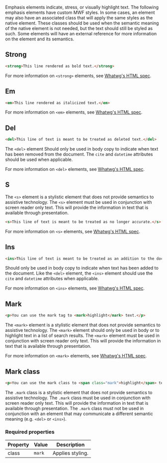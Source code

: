 Emphasis elements indicate, stress, or visually highlight text. The following emphasis elements have custom MWF styles. In some cases, an element may also have an associated class that will apply the same styles as the native element. These classes should be used when the semantic meaning of the native element is not needed, but the text should still be styled as such. Some elements will have an external reference for more information on the element and its semantics.

## Strong
```html
<strong>This line rendered as bold text.</strong>
```

For more information on `<strong>` elements, see [Whatwg's HTML spec](https://html.spec.whatwg.org/multipage/text-level-semantics.html#the-strong-element).

## Em
```html
<em>This line rendered as italicized text.</em>
```

For more information on `<em>` elements, see [Whatwg's HTML spec](https://html.spec.whatwg.org/multipage/text-level-semantics.html#the-em-element).

## Del
```html
<del>This line of text is meant to be treated as deleted text.</del>
```

The `<del>` element Should only be used in body copy to indicate when text has been removed from the document. The `cite` and `datetime` attributes should be used when applicable.

For more information on `<del>` elements, see [Whatwg's HTML spec](https://html.spec.whatwg.org/multipage/edits.html#the-del-element).

## S

The `<s>` element is a stylistic element that does not provide semantics to assistive technology.  The `<s>` element must be used in conjunction with screen reader only text.  This will provide the information in text that is available through presentation.

```html
<s>This line of text is meant to be treated as no longer accurate.</s>
```

For more information on `<s>` elements, see [Whatwg's HTML spec](https://html.spec.whatwg.org/multipage/text-level-semantics.html#the-s-element).

## Ins
```html
<ins>This line of text is meant to be treated as an addition to the document.</ins>
```

Should only be used in body copy to indicate when text has been added to the document. Like the `<del>` element, the `<ins>` element should use the `cite` and `datetime` attributes when applicable.

For more information on `<ins>` elements, see [Whatwg's HTML spec](https://html.spec.whatwg.org/multipage/edits.html#the-ins-element).

## Mark

```html
<p>You can use the mark tag to <mark>highlight</mark> text.</p>
```

The `<mark>` element is a stylistic element that does not provide semantics to assistive technology. The `<mark>` element should only be used in body or to highlight text in a list of search results. The `<mark>` element must be used in conjunction with screen reader only text.  This will provide the information in text that is available through presentation.

For more information on `<mark>` elements, see [Whatwg's HTML spec](https://html.spec.whatwg.org/multipage/text-level-semantics.html#the-mark-element).

## Mark class
```html
<p>You can use the mark class to <span class="mark">highlight</span> text without implying semantic meaning.</p>
```

The `.mark` class is a stylistic element that does not provide semantics to assistive technology. The `.mark` class must be used in conjunction with screen reader only text.  This will provide the information in text that is available through presentation. The `.mark` class must not be used in conjunction with an element that may communicate a different semantic meaning (e.g. `<del>` or `<ins>`).

### Required properties

| Property | Value | Description |
|----------|-------|-------------|
| class | `mark` | Applies styling. |
